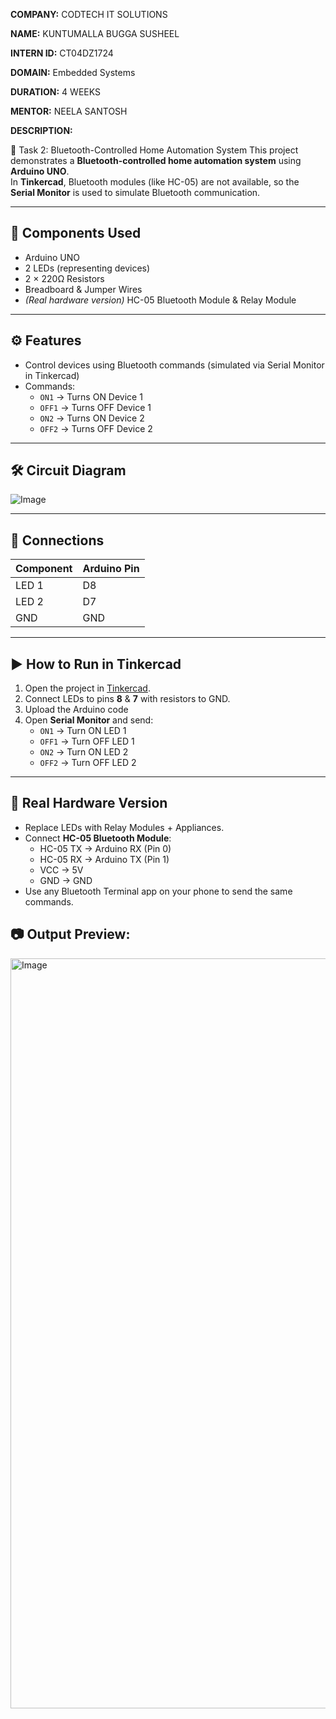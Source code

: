 **COMPANY:** CODTECH IT SOLUTIONS

**NAME:** KUNTUMALLA BUGGA SUSHEEL

**INTERN ID:** CT04DZ1724

**DOMAIN:** Embedded Systems

**DURATION:** 4 WEEKS

**MENTOR:** NEELA SANTOSH

**DESCRIPTION:**

📌 Task 2: Bluetooth-Controlled Home Automation System 
This project demonstrates a **Bluetooth-controlled home automation system** using **Arduino UNO**.  
In **Tinkercad**, Bluetooth modules (like HC-05) are not available, so the **Serial Monitor** is used to simulate Bluetooth communication.

---
## 🔧 Components Used
- Arduino UNO
- 2 LEDs (representing devices)
- 2 × 220Ω Resistors
- Breadboard & Jumper Wires
- *(Real hardware version)* HC-05 Bluetooth Module & Relay Module

---

## ⚙ Features
- Control devices using Bluetooth commands (simulated via Serial Monitor in Tinkercad)
- Commands:
  - `ON1` → Turns ON Device 1
  - `OFF1` → Turns OFF Device 1
  - `ON2` → Turns ON Device 2
  - `OFF2` → Turns OFF Device 2

---

## 🛠 Circuit Diagram
![Image](https://github.com/user-attachments/assets/f5455e2b-e730-4037-922c-2d6bb109ce02)

---

## 🔌 Connections
| Component       | Arduino Pin |
|----------------|-------------|
| LED 1          | D8          |
| LED 2          | D7          |
| GND            | GND         |

---

## ▶ How to Run in Tinkercad
1. Open the project in [Tinkercad](https://www.tinkercad.com/).
2. Connect LEDs to pins **8** & **7** with resistors to GND.
3. Upload the Arduino code
4. Open **Serial Monitor** and send:
   - `ON1` → Turn ON LED 1  
   - `OFF1` → Turn OFF LED 1  
   - `ON2` → Turn ON LED 2  
   - `OFF2` → Turn OFF LED 2  

---

## 📱 Real Hardware Version
- Replace LEDs with Relay Modules + Appliances.
- Connect **HC-05 Bluetooth Module**:
  - HC-05 TX → Arduino RX (Pin 0)
  - HC-05 RX → Arduino TX (Pin 1)
  - VCC → 5V
  - GND → GND
- Use any Bluetooth Terminal app on your phone to send the same commands.
## 📷 Output Preview:
<img width="1920" height="1200" alt="Image" src="https://github.com/user-attachments/assets/96e1eb24-2e63-49d5-9716-06767807ca9a" />
